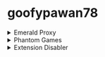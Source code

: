 # goofypawan78

<details><summary>Emerald Proxy</summary>

https://doxr.soundcast.me/

https://schoolfootballteams.ctx.cl/

https://mathisforteachers.ctx.cl/

https://mathisforlosers.ctx.cl/

https://magicintheworld.ctx.cl/
</details>
<details><summary>Phantom Games</summary>

https://legosonfloor.0rg.us

https://the.ucronradio.com

https://please.amirpanah.com/
</details>
<details><summary>Extension Disabler</summary>
 1. Create a bookmark folder and paste the extension page [chrome-extension://EXTENSION ID/manifest.json] lots of times. (About 800 minimum is recommended assuming your Chromebook is average school quality) It is recommended that you add the extension page at the beginning of the folder. TUTORIAL FOR SETUP CAN BE FOUND HERE: https://youtu.be/PbJKadsZA3o

 2. Right click and open all in a new window.

 3. Close the window with all those tabs.
 
 4. Open the folder in a new window again, and Chrome should hang those tabs to take care of the old ones in the background that were just closed. (Equivalent to the duplicate tab step in Bypassi's method)

 5. Flip the Allow access to file URLs switch in the extension settings and then you've bypassed the patch and the exploit is working.

 6. Close everything and you're good to go. If it didn't work, try adjusting the number of tabs being opened.

(credits to 3hk0 on github) 
</details>
